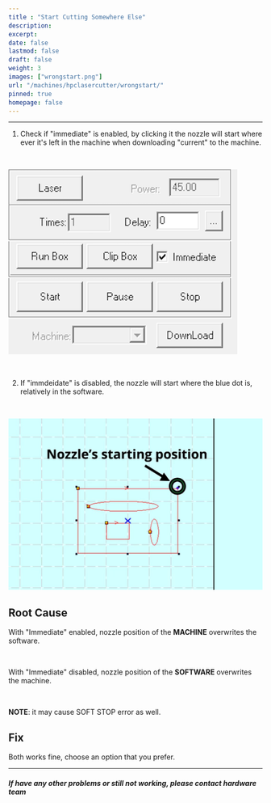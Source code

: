 ```yaml
---
title : "Start Cutting Somewhere Else"
description: 
excerpt:
date: false
lastmod: false
draft: false
weight: 3
images: ["wrongstart.png"]
url: "/machines/hpclasercutter/wrongstart/"
pinned: true
homepage: false
---
```

---

1. Check if "immediate" is enabled, by clicking it the nozzle will start where ever it's left in the machine when downloading "current" to the machine.

<br>

![immediate](immediate.PNG)

<br>

2. If "immdeidate" is disabled, the nozzle will start where the blue dot is, relatively in the software.

<br>

![nonimmediate](nozzleposition.jpeg)

## Root Cause

With "Immediate" enabled, nozzle position of the **MACHINE** overwrites the software.

<br>

With "Immediate" disabled, nozzle position of the **SOFTWARE** overwrites the machine.

<br>

**NOTE**: it may cause SOFT STOP error as well.

## Fix

Both works fine, choose an option that you prefer.

---

##### If have any other problems or still not working, please contact hardware team